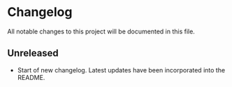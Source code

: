 # Changelog

All notable changes to this project will be documented in this file.

## Unreleased
- Start of new changelog. Latest updates have been incorporated into the README.
